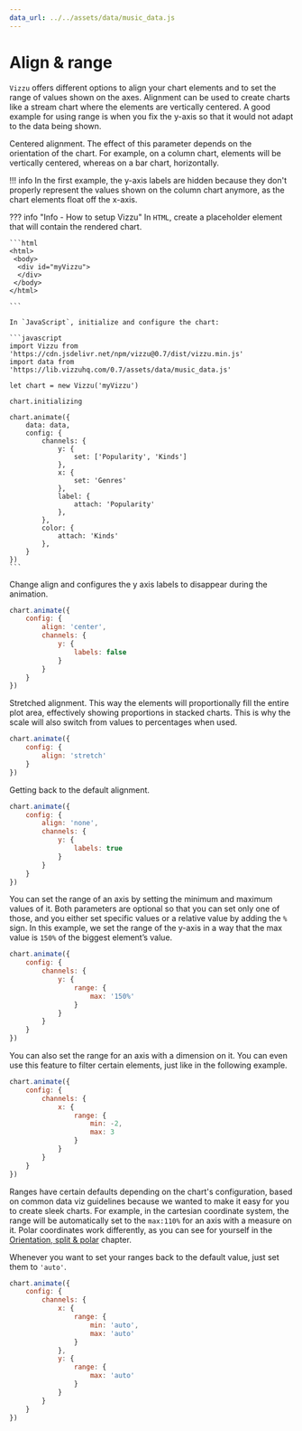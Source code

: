 ```yaml
---
data_url: ../../assets/data/music_data.js
---
```


# Align & range

`Vizzu` offers different options to align your chart elements and to set the
range of values shown on the axes. Alignment can be used to create charts like a
stream chart where the elements are vertically centered. A good example for
using range is when you fix the y-axis so that it would not adapt to the data
being shown.

Centered alignment. The effect of this parameter depends on the orientation of
the chart. For example, on a column chart, elements will be vertically centered,
whereas on a bar chart, horizontally.

!!! info
    In the first example, the y-axis labels are hidden because they don't
    properly represent the values shown on the column chart anymore, as the
    chart elements float off the x-axis.

<div id="tutorial_01"></div>

??? info "Info - How to setup Vizzu"
    In `HTML`, create a placeholder element that will contain the rendered
    chart.

    ```html
    <html>
     <body>
      <div id="myVizzu">
      </div>
     </body>
    </html>

    ```

    In `JavaScript`, initialize and configure the chart:

    ```javascript
    import Vizzu from 'https://cdn.jsdelivr.net/npm/vizzu@0.7/dist/vizzu.min.js'
    import data from 'https://lib.vizzuhq.com/0.7/assets/data/music_data.js'

    let chart = new Vizzu('myVizzu')

    chart.initializing

    chart.animate({
        data: data,
        config: {
            channels: {
                y: {
                    set: ['Popularity', 'Kinds']
                },
                x: {
                    set: 'Genres'
                },
                label: {
                    attach: 'Popularity'
                },
            },
            color: {
                attach: 'Kinds'
            },
        }
    })
    ```

Change align and configures the y axis labels to disappear during the animation.

```javascript
chart.animate({
    config: {
        align: 'center',
        channels: {
            y: {
                labels: false
            }
        }
    }
})
```

Stretched alignment. This way the elements will proportionally fill the entire
plot area, effectively showing proportions in stacked charts. This is why the
scale will also switch from values to percentages when used.

<div id="tutorial_02"></div>

```javascript
chart.animate({
    config: {
        align: 'stretch'
    }
})
```

Getting back to the default alignment.

<div id="tutorial_03"></div>

```javascript
chart.animate({
    config: {
        align: 'none',
        channels: {
            y: {
                labels: true
            }
        }
    }
})
```

You can set the range of an axis by setting the minimum and maximum values of
it. Both parameters are optional so that you can set only one of those, and you
either set specific values or a relative value by adding the `%` sign. In this
example, we set the range of the y-axis in a way that the max value is `150%` of
the biggest element’s value.

<div id="tutorial_04"></div>

```javascript
chart.animate({
    config: {
        channels: {
            y: {
                range: {
                    max: '150%'
                }
            }
        }
    }
})
```

You can also set the range for an axis with a dimension on it. You can even use
this feature to filter certain elements, just like in the following example.

<div id="tutorial_05"></div>

```javascript
chart.animate({
    config: {
        channels: {
            x: {
                range: {
                    min: -2,
                    max: 3
                }
            }
        }
    }
})
```

Ranges have certain defaults depending on the chart's configuration, based on
common data viz guidelines because we wanted to make it easy for you to create
sleek charts. For example, in the cartesian coordinate system, the range will be
automatically set to the `max:110%` for an axis with a measure on it. Polar
coordinates work differently, as you can see for yourself in the
[Orientation, split & polar](./orientation_split_polar.md) chapter.

Whenever you want to set your ranges back to the default value, just set them to
`'auto'`.

<div id="tutorial_06"></div>

```javascript
chart.animate({
    config: {
        channels: {
            x: {
                range: {
                    min: 'auto',
                    max: 'auto'
                }
            },
            y: {
                range: {
                    max: 'auto'
                }
            }
        }
    }
})
```

<script src="../align_range.js"></script>
